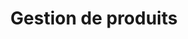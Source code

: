 ---
type: tags
layout: list
title: "Gestion de produits"
translationKey: "tag-product-management"
---